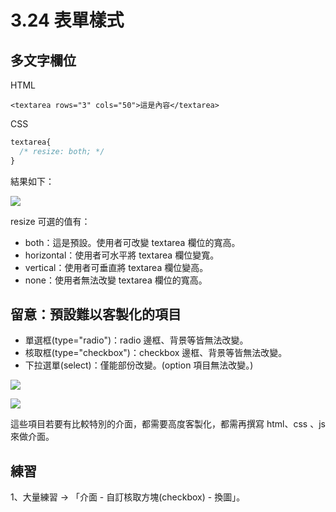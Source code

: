 # 3.24 表單樣式

## 多文字欄位

HTML

```markup
<textarea rows="3" cols="50">這是內容</textarea>
```

CSS

```css
textarea{
  /* resize: both; */
}
```

結果如下：

![](../.gitbook/assets/textarea\_resize\_sample.png)

resize 可選的值有：

* both：這是預設。使用者可改變 textarea 欄位的寬高。
* horizontal：使用者可水平將 textarea 欄位變寬。
* vertical：使用者可垂直將 textarea 欄位變高。
* none：使用者無法改變 textarea 欄位的寬高。

## 留意：預設難以客製化的項目

* 單選框(type="radio")：radio 邊框、背景等皆無法改變。
* 核取框(type="checkbox")：checkbox 邊框、背景等皆無法改變。
* 下拉選單(select)：僅能部份改變。(option 項目無法改變。)

![](../.gitbook/assets/form\_difficult\_customize.png)

![](../.gitbook/assets/form\_difficult\_customize2.png)

這些項目若要有比較特別的介面，都需要高度客製化，都需再撰寫 html、css 、js 來做介面。

## 練習

1、大量練習 → 「介面 - 自訂核取方塊(checkbox) - 換圖」。
